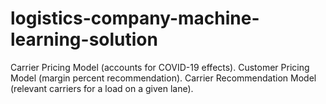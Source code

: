 # logistics-company-machine-learning-solution
Carrier Pricing Model (accounts for COVID-19 effects). Customer Pricing Model (margin percent recommendation). Carrier Recommendation Model (relevant carriers for a load on a given lane).
